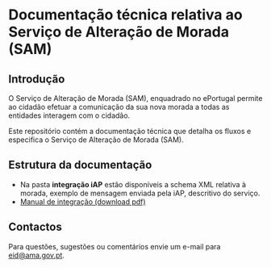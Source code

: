 # Documentação técnica relativa ao Serviço de Alteração de Morada (SAM)


## Introdução
O Serviço de Alteração de Morada (SAM), enquadrado no ePortugal permite ao cidadão efetuar a comunicação da sua nova morada a todas as entidades interagem com o cidadão.

Este repositório contém a documentação técnica que detalha os fluxos e especifica o Serviço de Alteração de Morada (SAM).

## Estrutura da documentação
* Na pasta **integração iAP** estão disponíveis a schema XML relativa à morada, exemplo de mensagem enviada pela iAP, descritivo do serviço.
* [Manual de integração (download pdf)](https://amagovpt.github.io/doc-SAM/AMA&#32;-&#32;SAM&#32;Documento&#32;de&#32;integração.pdf)

## Contactos
Para questões, sugestões ou comentários envie um e-mail para eid@ama.gov.pt.